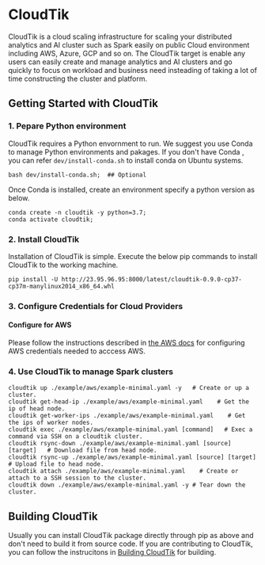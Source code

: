 # CloudTik

CloudTik is a cloud scaling infrastructure for scaling your distributed analytics and AI cluster such as Spark easily
on public Cloud environment including AWS, Azure, GCP and so on. The CloudTik target is enable any users can
easily create and manage analytics and AI clusters and go quickly to focus on workload and business need insteading
of taking a lot of time constructing the cluster and platform.


## Getting Started with CloudTik
### 1. Pepare Python environment
CloudTik requires a Python envornment to run. We suggest you use Conda to manage Python environments and pakages. If you don't have Conda , you can refer ```dev/install-conda.sh``` to install conda on Ubuntu systems. 
```
bash dev/install-conda.sh;  ## Optional
```
Once Conda is installed, create an environment specify a python version as below.
```
conda create -n cloudtik -y python=3.7;
conda activate cloudtik;
```
### 2. Install CloudTik
Installation of CloudTik is simple. Execute the below pip commands to install CloudTik to the working machine.
```
pip install -U http://23.95.96.95:8000/latest/cloudtik-0.9.0-cp37-cp37m-manylinux2014_x86_64.whl
```
### 3. Configure Credentials for Cloud Providers

#### Configure for AWS
Please follow the instructions described in [the AWS docs](https://boto3.amazonaws.com/v1/documentation/api/latest/guide/configuration.html) for configuring AWS credentials needed to acccess AWS.

### 4. Use CloudTik to manage Spark clusters
```
cloudtik up ./example/aws/example-minimal.yaml -y   # Create or up a  cluster.
cloudtik get-head-ip ./example/aws/example-minimal.yaml    # Get the ip of head node.
cloudtik get-worker-ips ./example/aws/example-minimal.yaml    # Get the ips of worker nodes.
cloudtik exec ./example/aws/example-minimal.yaml [command]   # Exec a command via SSH on a cloudtik cluster.
cloudtik rsync-down ./example/aws/example-minimal.yaml [source] [target]   # Download file from head node.
cloudtik rsync-up ./example/aws/example-minimal.yaml [source] [target]   # Upload file to head node.
cloudtik attach ./example/aws/example-minimal.yaml    # Create or attach to a SSH session to the cluster.
cloudtik down ./example/aws/example-minimal.yaml -y # Tear down the cluster.
```

## Building CloudTik

Usually you can install CloudTik package directly through pip as above and don't need to build it from source code. If you are contributing to CloudTik, you can follow the instrucitons in [Building CloudTik](./doc/Building.md) for building. 

